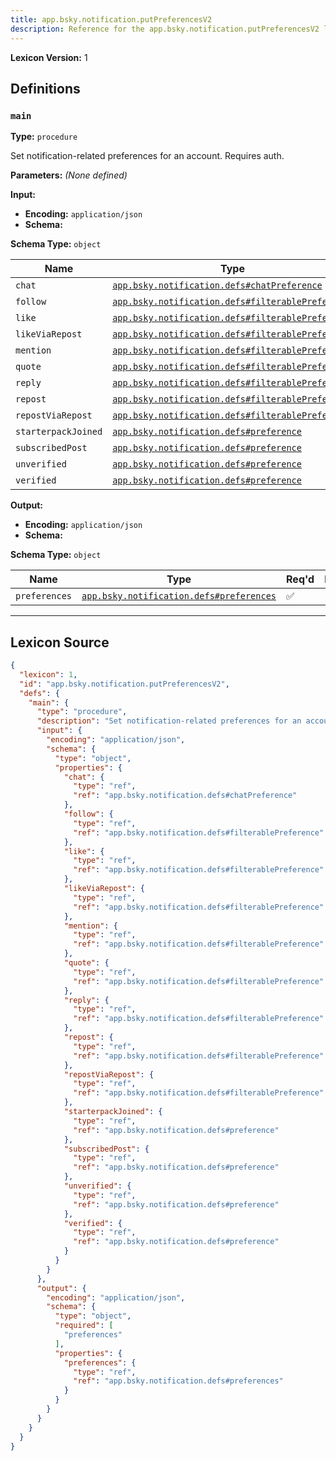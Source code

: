 ```yaml
---
title: app.bsky.notification.putPreferencesV2
description: Reference for the app.bsky.notification.putPreferencesV2 lexicon
---
```

**Lexicon Version:** 1

## Definitions

<a name="main"></a>
### `main`

**Type:** `procedure`

Set notification-related preferences for an account. Requires auth.

**Parameters:** _(None defined)_

**Input:**

- **Encoding:** `application/json`
- **Schema:**

**Schema Type:** `object`

| Name | Type | Req'd  | Description | Constraints |
|------|------|----------|-------------|-------------|
| `chat` | [`app.bsky.notification.defs#chatPreference`](/app/bsky/notification/defs#chatPreference) | ❌  |  |  |
| `follow` | [`app.bsky.notification.defs#filterablePreference`](/app/bsky/notification/defs#filterablePreference) | ❌  |  |  |
| `like` | [`app.bsky.notification.defs#filterablePreference`](/app/bsky/notification/defs#filterablePreference) | ❌  |  |  |
| `likeViaRepost` | [`app.bsky.notification.defs#filterablePreference`](/app/bsky/notification/defs#filterablePreference) | ❌  |  |  |
| `mention` | [`app.bsky.notification.defs#filterablePreference`](/app/bsky/notification/defs#filterablePreference) | ❌  |  |  |
| `quote` | [`app.bsky.notification.defs#filterablePreference`](/app/bsky/notification/defs#filterablePreference) | ❌  |  |  |
| `reply` | [`app.bsky.notification.defs#filterablePreference`](/app/bsky/notification/defs#filterablePreference) | ❌  |  |  |
| `repost` | [`app.bsky.notification.defs#filterablePreference`](/app/bsky/notification/defs#filterablePreference) | ❌  |  |  |
| `repostViaRepost` | [`app.bsky.notification.defs#filterablePreference`](/app/bsky/notification/defs#filterablePreference) | ❌  |  |  |
| `starterpackJoined` | [`app.bsky.notification.defs#preference`](/app/bsky/notification/defs#preference) | ❌  |  |  |
| `subscribedPost` | [`app.bsky.notification.defs#preference`](/app/bsky/notification/defs#preference) | ❌  |  |  |
| `unverified` | [`app.bsky.notification.defs#preference`](/app/bsky/notification/defs#preference) | ❌  |  |  |
| `verified` | [`app.bsky.notification.defs#preference`](/app/bsky/notification/defs#preference) | ❌  |  |  |
**Output:**

- **Encoding:** `application/json`
- **Schema:**

**Schema Type:** `object`

| Name | Type | Req'd  | Description | Constraints |
|------|------|----------|-------------|-------------|
| `preferences` | [`app.bsky.notification.defs#preferences`](/app/bsky/notification/defs#preferences) | ✅  |  |  |

---

## Lexicon Source
```json
{
  "lexicon": 1,
  "id": "app.bsky.notification.putPreferencesV2",
  "defs": {
    "main": {
      "type": "procedure",
      "description": "Set notification-related preferences for an account. Requires auth.",
      "input": {
        "encoding": "application/json",
        "schema": {
          "type": "object",
          "properties": {
            "chat": {
              "type": "ref",
              "ref": "app.bsky.notification.defs#chatPreference"
            },
            "follow": {
              "type": "ref",
              "ref": "app.bsky.notification.defs#filterablePreference"
            },
            "like": {
              "type": "ref",
              "ref": "app.bsky.notification.defs#filterablePreference"
            },
            "likeViaRepost": {
              "type": "ref",
              "ref": "app.bsky.notification.defs#filterablePreference"
            },
            "mention": {
              "type": "ref",
              "ref": "app.bsky.notification.defs#filterablePreference"
            },
            "quote": {
              "type": "ref",
              "ref": "app.bsky.notification.defs#filterablePreference"
            },
            "reply": {
              "type": "ref",
              "ref": "app.bsky.notification.defs#filterablePreference"
            },
            "repost": {
              "type": "ref",
              "ref": "app.bsky.notification.defs#filterablePreference"
            },
            "repostViaRepost": {
              "type": "ref",
              "ref": "app.bsky.notification.defs#filterablePreference"
            },
            "starterpackJoined": {
              "type": "ref",
              "ref": "app.bsky.notification.defs#preference"
            },
            "subscribedPost": {
              "type": "ref",
              "ref": "app.bsky.notification.defs#preference"
            },
            "unverified": {
              "type": "ref",
              "ref": "app.bsky.notification.defs#preference"
            },
            "verified": {
              "type": "ref",
              "ref": "app.bsky.notification.defs#preference"
            }
          }
        }
      },
      "output": {
        "encoding": "application/json",
        "schema": {
          "type": "object",
          "required": [
            "preferences"
          ],
          "properties": {
            "preferences": {
              "type": "ref",
              "ref": "app.bsky.notification.defs#preferences"
            }
          }
        }
      }
    }
  }
}
```
